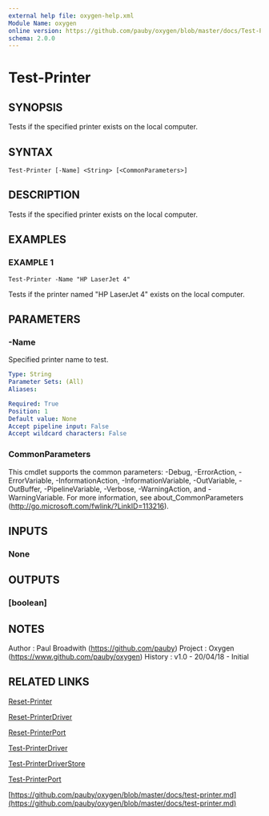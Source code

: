 ```yaml
---
external help file: oxygen-help.xml
Module Name: oxygen
online version: https://github.com/pauby/oxygen/blob/master/docs/Test-Printer.md
schema: 2.0.0
---
```


# Test-Printer

## SYNOPSIS
Tests if the specified printer exists on the local computer.

## SYNTAX

```
Test-Printer [-Name] <String> [<CommonParameters>]
```

## DESCRIPTION
Tests if the specified printer exists on the local computer.

## EXAMPLES

### EXAMPLE 1
```
Test-Printer -Name "HP LaserJet 4"
```

Tests if the printer named "HP LaserJet 4" exists on the local computer.

## PARAMETERS

### -Name
Specified printer name to test.

```yaml
Type: String
Parameter Sets: (All)
Aliases:

Required: True
Position: 1
Default value: None
Accept pipeline input: False
Accept wildcard characters: False
```

### CommonParameters
This cmdlet supports the common parameters: -Debug, -ErrorAction, -ErrorVariable, -InformationAction, -InformationVariable, -OutVariable, -OutBuffer, -PipelineVariable, -Verbose, -WarningAction, and -WarningVariable.
For more information, see about_CommonParameters (http://go.microsoft.com/fwlink/?LinkID=113216).

## INPUTS

### None

## OUTPUTS

### [boolean]

## NOTES
Author  : Paul Broadwith (https://github.com/pauby)
Project : Oxygen (https://www.github.com/pauby/oxygen)
History : v1.0 - 20/04/18 - Initial

## RELATED LINKS

[Reset-Printer]()

[Reset-PrinterDriver]()

[Reset-PrinterPort]()

[Test-PrinterDriver]()

[Test-PrinterDriverStore]()

[Test-PrinterPort]()

[https://github.com/pauby/oxygen/blob/master/docs/test-printer.md](https://github.com/pauby/oxygen/blob/master/docs/test-printer.md)

